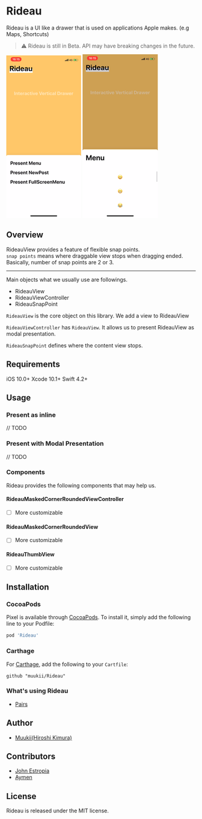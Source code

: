 # Rideau

Rideau is a UI like a drawer that is used on applications Apple makes.
(e.g Maps, Shortcuts)

> ⚠️ Rideau is still in Beta. API may have breaking changes in the future.

<img src="./sample1.gif" />
<img src="./sample2.gif" />

## Overview

RideauView provides a feature of flexible snap points.<br>
`snap points` means where draggable view stops when dragging ended.<br>
Basically, number of snap points are 2 or 3.

---

Main objects what we usually use are followings.

- RideauView
- RideauViewController
- RideauSnapPoint

`RideauView` is the core object on this library.
We add a view to RideauView

`RideauViewController` has `RideauView`.
It allows us to present RideauView as modal presentation.

`RideauSnapPoint` defines where the content view stops.

## Requirements

iOS 10.0+
Xcode 10.1+
Swift 4.2+

## Usage

### Present as inline

// TODO

### Present with Modal Presentation

// TODO

### Components

Rideau provides the following components that may help us.

#### RideauMaskedCornerRoundedViewController

- [ ] More customizable

#### RideauMaskedCornerRoundedView

- [ ] More customizable

#### RideauThumbView

- [ ] More customizable

## Installation

### CocoaPods

Pixel is available through [CocoaPods](https://cocoapods.org). To install
it, simply add the following line to your Podfile:

```ruby
pod 'Rideau'
```

### Carthage

For [Carthage](https://github.com/Carthage/Carthage), add the following to your `Cartfile`:

```ogdl
github "muukii/Rideau"
```

### What's using Rideau

- [Pairs](https://itunes.apple.com/tw/app/id825433065)

## Author

- [Muukii(Hiroshi Kimura)](https://github.com/muukii)

## Contributors

- [John Estropia](https://twitter.com/JohnEstropia)
- [Aymen](https://twitter.com/aymenworks)

## License

Rideau is released under the MIT license.
